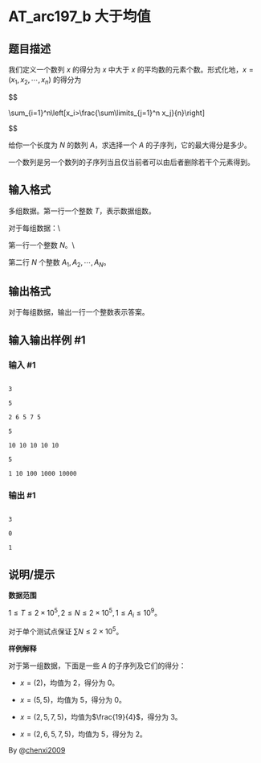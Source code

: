 # AT_arc197_b 大于均值

## 题目描述

我们定义一个数列 $x$ 的得分为 $x$ 中大于 $x$ 的平均数的元素个数。形式化地，$x=(x_1,x_2,\cdots,x_n)$ 的得分为
$$
\sum_{i=1}^n\left[x_i>\frac{\sum\limits_{j=1}^n x_j}{n}\right]
$$

给你一个长度为 $N$ 的数列 $A$，求选择一个 $A$ 的子序列，它的最大得分是多少。

一个数列是另一个数列的子序列当且仅当前者可以由后者删除若干个元素得到。

## 输入格式

多组数据。第一行一个整数 $T$，表示数据组数。

对于每组数据：\
第一行一个整数 $N$。\
第二行 $N$ 个整数 $A_1,A_2,\cdots,A_N$。

## 输出格式

对于每组数据，输出一行一个整数表示答案。

## 输入输出样例 #1

### 输入 #1

```
3
5
2 6 5 7 5
5
10 10 10 10 10
5
1 10 100 1000 10000
```

### 输出 #1

```
3
0
1
```

## 说明/提示

**数据范围**

$1\le T\le 2\times 10^5,2\le N\le 2\times 10^5,1\le A_i\le 10^9$。

对于单个测试点保证 $\sum N\le 2\times 10^5$。

**样例解释**

对于第一组数据，下面是一些 $A$ 的子序列及它们的得分：

- $x=(2)$，均值为 $2$，得分为 $0$。
- $x=(5,5)$，均值为 $5$，得分为 $0$。
- $x=(2,5,7,5)$，均值为$\frac{19}{4}$，得分为 $3$。
- $x=(2,6,5,7,5)$，均值为 $5$，得分为 $2$。

By @[chenxi2009](/user/1020063)